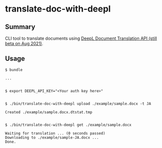 # translate-doc-with-deepl

## Summary

CLI tool to translate documents using [DeepL Document Translation API (still beta on Aug 2021)](https://www.deepl.com/docs-api/translating-documents/).

## Usage

```
$ bundle

...


$ export DEEPL_API_KEY="<Your auth key here>" 


$ ./bin/translate-doc-with-deepl upload ./example/sample.docx -t JA

Created ./example/sample.docx.dtstat.tmp


$ ./bin/translate-doc-with-deepl get ./example/sample.docx

Waiting for translation ... (0 seconds passed)
Downloading to ./example/sample-JA.docx ...
Done.
```
